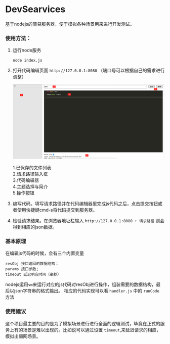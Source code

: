# DevSearvices
基于nodejs的简易服务器，便于模拟各种场景用来进行开发测试。
### 使用方法：

1. 运行node服务 

	```
	node index.js
	```
2. 打开代码编辑页面 `http://127.0.0.1:8080` （端口号可以根据自己的需求进行调整） 

	![](https://raw.githubusercontent.com/DullDevil/DevSearvices/master/screenShot.png) 

	1.已保存的文件列表  
	2.请求路径输入框  
	3.代码编辑器  
	4.主题选择与简介  
	5.操作按钮  
3. 编写代码。填写请求路径并在代码编辑器里完成js代码之后，点击提交按钮或者使用快捷键cmd-s将代码提交到服务器。
4. 检验请求结果。在浏览器地址栏输入 `http://127.0.0.1:8080 + 请求路径` 则会得到相应的json数据。

### 基本原理
在编辑js代码的时候，会有三个内置变量  

```
resObj 接口返回的数据结构；
params 接口参数; 
timeout 延迟响应时间（毫秒）
```

nodejs运用`vm`来运行对应的js代码对resObj进行操作，组装需要的数据结构，最后以json字符串的格式输出。
相应的代码实现可以看 `handler.js` 中的 `runCode` 方法

### 使用建议
这个项目最主要的目的是为了模拟场景进行进行全面的逻辑测试，毕竟在正式的服务上有的场景是难以出现的。比如说可以通过设置 `timeout`,来延迟请求的相应，模拟出弱网场景。
